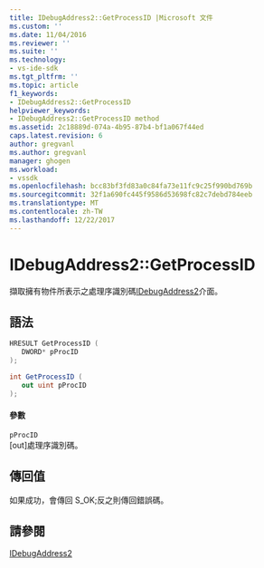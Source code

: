 ```yaml
---
title: IDebugAddress2::GetProcessID |Microsoft 文件
ms.custom: ''
ms.date: 11/04/2016
ms.reviewer: ''
ms.suite: ''
ms.technology:
- vs-ide-sdk
ms.tgt_pltfrm: ''
ms.topic: article
f1_keywords:
- IDebugAddress2::GetProcessID
helpviewer_keywords:
- IDebugAddress2::GetProcessID method
ms.assetid: 2c18889d-074a-4b95-87b4-bf1a067f44ed
caps.latest.revision: 6
author: gregvanl
ms.author: gregvanl
manager: ghogen
ms.workload:
- vssdk
ms.openlocfilehash: bcc83bf3fd83a0c84fa73e11fc9c25f990bd769b
ms.sourcegitcommit: 32f1a690fc445f9586d53698fc82c7debd784eeb
ms.translationtype: MT
ms.contentlocale: zh-TW
ms.lasthandoff: 12/22/2017
---
```

# <a name="idebugaddress2getprocessid"></a>IDebugAddress2::GetProcessID
擷取擁有物件所表示之處理序識別碼[IDebugAddress2](../../../extensibility/debugger/reference/idebugaddress2.md)介面。  
  
## <a name="syntax"></a>語法  
  
```cpp  
HRESULT GetProcessID (  
   DWORD* pProcID  
);  
```  
  
```csharp  
int GetProcessID (  
   out uint pProcID  
);  
```  
  
#### <a name="parameters"></a>參數  
 `pProcID`  
 [out]處理序識別碼。  
  
## <a name="return-value"></a>傳回值  
 如果成功，會傳回 S_OK;反之則傳回錯誤碼。  
  
## <a name="see-also"></a>請參閱  
 [IDebugAddress2](../../../extensibility/debugger/reference/idebugaddress2.md)